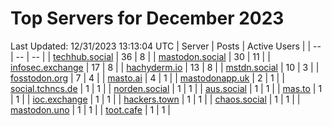# Top Servers for December 2023
Last Updated: 12/31/2023 13:13:04 UTC
| Server | Posts | Active Users |
| -- | -- | -- |
| [techhub.social](https://techhub.social/tags/PowerShell) | 36 | 8 |
| [mastodon.social](https://mastodon.social/tags/PowerShell) | 30 | 11 |
| [infosec.exchange](https://infosec.exchange/tags/PowerShell) | 17 | 8 |
| [hachyderm.io](https://hachyderm.io/tags/PowerShell) | 13 | 8 |
| [mstdn.social](https://mstdn.social/tags/PowerShell) | 10 | 3 |
| [fosstodon.org](https://fosstodon.org/tags/PowerShell) | 7 | 4 |
| [masto.ai](https://masto.ai/tags/PowerShell) | 4 | 1 |
| [mastodonapp.uk](https://mastodonapp.uk/tags/PowerShell) | 2 | 1 |
| [social.tchncs.de](https://social.tchncs.de/tags/PowerShell) | 1 | 1 |
| [norden.social](https://norden.social/tags/PowerShell) | 1 | 1 |
| [aus.social](https://aus.social/tags/PowerShell) | 1 | 1 |
| [mas.to](https://mas.to/tags/PowerShell) | 1 | 1 |
| [ioc.exchange](https://ioc.exchange/tags/PowerShell) | 1 | 1 |
| [hackers.town](https://hackers.town/tags/PowerShell) | 1 | 1 |
| [chaos.social](https://chaos.social/tags/PowerShell) | 1 | 1 |
| [mastodon.uno](https://mastodon.uno/tags/PowerShell) | 1 | 1 |
| [toot.cafe](https://toot.cafe/tags/PowerShell) | 1 | 1 |
